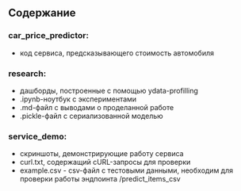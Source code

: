 ## Содержание

### car_price_predictor: 
- код сервиса, предсказывающего стоимость автомобиля

### research:
- дашборды, построенные с помощью ydata-profilling
- .ipynb-ноутбук с экспериментами
- .md-файл с выводами о проделанной работе
- .pickle-файл с сериализованной моделью

### service_demo:
- скриншоты, демонстрирующие работу сервиса
- curl.txt, содержащий cURL-запросы для проверки
- example.csv - csv-файл с тестовыми данными, необходим для проверки работы эндпоинта /predict_items_csv